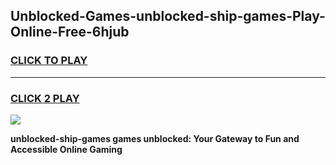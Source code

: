 
## Unblocked-Games-unblocked-ship-games-Play-Online-Free-6hjub
<h3>
<a href="https://premium76.site?title=unblocked-ship-games&ref=26A">CLICK TO PLAY</a></h3>
<hr>

<h3>
<a href="https://premium76.site?title=unblocked-ship-games&ref=26A">CLICK 2 PLAY</a>
  
</h3>

<a href="https://premium76.site?title=unblocked-ship-games&ref=26A"><img src="https://clearcache.store/games.png"></a>


**unblocked-ship-games games unblocked: Your Gateway to Fun and Accessible Online Gaming**
